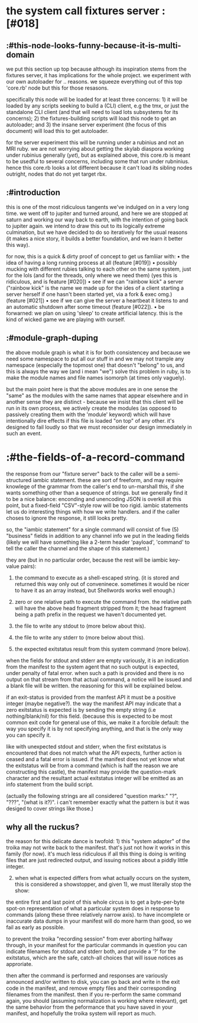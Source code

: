 # the system call fixtures server :[#018]

## :#this-node-looks-funny-because-it-is-multi-domain

we put this section up top because although its inspiration stems from the
fixtures server, it has implications for the whole project. we experiment
with our own autoloader for .. reasons. we squeeze everything out of this
top 'core.rb' node but this for those resasons.

specifically this node will be loaded for at least three concerns: 1) it
will be loaded by any scripts seeking to build a (CLI) client, e.g the tmx,
or just the standalone CLI client (and that will need to load lots subsystems
for its concerns); 2) the fixtures-building scripts will load this node to
get an autoloader; and 3) the insane server experiment (the focus of this
document) will load this to get autoloader.

for the server experiment this will be running under a rubinius and not an
MRI ruby. we are not worrying about getting the skylab diaspora working under
rubinius generally (*yet*), but as explained above, this core.rb is meant to
be usedful to several concerns, including some that run under rubninius. hence
this core.rb looks a lot different because it can't load its sibling nodes
outright, nodes that do not yet target rbx.
## :#introduction

this is one of the most ridiculous tangents we've indulged on in a very long
time. we went off to jupiter and turned around, and here we are stopped at
saturn and working our way back to earth, with the intention of going back to
jupiter again. we intend to draw this out to its logically extreme culmination,
but we have decided to do so iteratively for the usual reasons (it makes a nice
story, it builds a better foundation, and we learn it better this way).

for now, this is a quick & dirty proof of concept to get us famliiar with:
  • the idea of having a long running process at all (feature [#019])
  • possibly mucking with different rubies talking to each other on
    the same system, just for the lols (and for the threads, only where
    we need them) (yes this is ridiculous, and is feature [#020])
  • see if we can "rainbow kick" a server ("rainbow kick" is the name we made
    up for the ides of a client starting a server herself if one hasn't been
    started yet, via a fork & exec omg.) (feature [#021])
  • see if we can give the server a heartbeat it listens to and an automatic
    shutdown after some timeout (feature [#022]).
  • be forwarned: we plan on using 'sleep' to create artificial latency.
    this is the kind of wicked game we are playing with ourself.


## :#module-graph-duping

the above module graph is what it is for both consistencey and because we
need some namespace to put all our stuff in and we may not trample any
namespace (especially the topmost one) that doesn't "belong" to us, and this
is always the way we (and i mean "we") solve this problem in ruby, is to make
the module names and file names isomorph (at times only vaguely).

but the main point here is that the above modules are in one sense the "same"
as the modules with the same names that appear elsewhere and in another sense
they are distinct - because we insist that this client will be run in its
own process, we actively create the modules (as opposed to passively creating
them with the 'module' keyword) which will have intentionally dire effects
if this file is loaded "on top" of any other. it's designed to fail loudly
so that we must reconsider our design immediately in such an event.



# :#the-fields-of-a-record-command

the response from our "fixture server" back to the caller will be a semi-
structured iambic statement. these are sort of freeform, and may require
knowlege of the grammar from the caller's end to un-marshall this, if she
wants something other than a sequence of strings. but we generally find it
to be a nice balance: enconding and unencoding JSON is overkill at this point,
but a fixed-field "CSV"-style row will be too rigid. iambic statements let
us do interesting things with how we write handlers. and if the caller choses
to ignore the response, it still looks pretty.

so, the "iambic statement" for a single command will consist of five (5)
"business" fields in addition to any channel info we put in the leading
fields (likely we will have something like a 2-term header 'payload',
'command' to tell the caller the channel and the shape of this statement.)

they are (but in no particular order, because the rest will be iambic
key-value pairs):

1) the command to execute as a shell-escaped string. (it is stored and
returned this way only out of conveninece. sometimes it would be nicer to have
it as an array instead, but Shellwords works well enough.)

2) zero or one relative path to execute the command from. the relative path
will have the above head fragment stripped from it; the head fragment being
a path prefix in the request we haven't documented yet.

3) the file to write any stdout to (more below about this).

4) the file to write any stderr to (more below about this).

5) the expected exitstatus result from this system command (more below).


when the fields for stdout and stderr are empty variously, it is an indication
from the manifest to the system agent that no such output is expected, under
penalty of fatal error. when such a path is provided and there is no output
on that stream from that actual command, a notice will be issued and a blank
file will be written. the reasoning for this will be explained below.

if an exit-status is provided from the manfest API it must be a positive
integer (maybe negative?). the way the manifest API may indicate that a zero
exitstatus is expected is by sending the empty string (i.e nothing/blank/nil)
for this field. (because this is expected to be most common exit code for
general use of this, we make it a forcible default: the way you specify it is
by not specifying anything, and that is the only way you can specify it.

like with unexpected stdout and stderr, when the first exitstatus is
encountered that does not match what the API expects, further action is ceased
and a fatal error is issued. if the manifest does not yet know what the
exitstatus will be from a command (which is half the reason we are
constructing this castle), the manifest may provide the question-mark
character and the resultant actual exitstatus integer will be emitted as an
info statement from the build script.

(actually the following strings are all considered "question marks:"
"?", "???", "(what is it?)". i can't remember exactly what the pattern is
but it was desiged to cover strings like those.)


## why all the ruckus?

the reason for this delicate dance is twofold: 1) this "system adapter" of the
troika may not write back to the manifest. that's just not how it works
in this family (for now). it's much less ridiculous if all this thing is
doing is writing files that are just redirected output, and issuing notices
about a piddly little integer.

2) when what is expected differs from what actually occurs on the system,
this is considered a showstopper, and given 1), we must literally stop the
show:

the entire first and last point of this whole circus is to get a byte-per-byte
spot-on representation of what a particular system does in response to
commands (along these three relatively narrow axis). to have incomplete or
inaccurate data dumps in your manifest will do more harm than good, so we fail
as early as possible.

to prevent the troika "recording session" from ever aborting halfway through,
in your manifest for the particular commands in question you can indicate
filenames for stdout and stderr both, and provide a '?' for the exitstatus,
which are the safe, catch-all choices that will issue notices as approriate.

then after the command is performed and responses are variously announced
and/or written to disk, you can go back and write in the exit code in the
manifest, and remove empty files and their corresponding filenames from
the manifest. then if you re-perform the same command again, you should
(assuming normalization is working where relevant), get the same behavior
from the peformance that you have saved in your manifest, and hopefully
the troika system will report as much.
